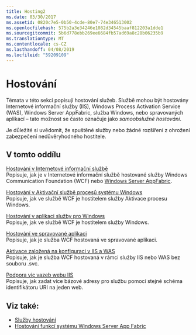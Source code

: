 ```yaml
---
title: Hosting2
ms.date: 03/30/2017
ms.assetid: 0820c7e5-0b50-4cde-80e7-74e346513002
ms.openlocfilehash: 575b2a3e34246e1082d34545baaf812203a1dde1
ms.sourcegitcommit: 5b6d778ebb269ee6684fb57ad69a8c28b06235b9
ms.translationtype: MT
ms.contentlocale: cs-CZ
ms.lasthandoff: 04/08/2019
ms.locfileid: "59209109"
---
```

# <a name="hosting"></a>Hostování
Témata v této sekci popisují hostování služeb. Službě mohou být hostovány Internetové informační služby (IIS), Windows Process Activation Service (WAS), Windows Server AppFabric, služba Windows, nebo spravovaných aplikací – tato možnost se často označuje jako *samoobslužné hostování*.  
  
 Je důležité si uvědomit, že spuštěné služby nebo žádné rozšíření z ohrožení zabezpečení nedůvěryhodného hostitele.  
  
## <a name="in-this-section"></a>V tomto oddílu  
 [Hostování v Internetové informační službě](../../../../docs/framework/wcf/feature-details/hosting-in-internet-information-services.md)  
 Popisuje, jak je v Internetové informační službě hostované služby Windows Communication Foundation (WCF) nebo [Windows Server AppFabric](https://go.microsoft.com/fwlink/?LinkId=196496).  
  
 [Hostování v Aktivační službě procesů systému Windows](../../../../docs/framework/wcf/feature-details/hosting-in-windows-process-activation-service.md)  
 Popisuje, jak ve službě WCF je hostitelem služby Aktivace procesu Windows.  
  
 [Hostování v aplikaci služby pro Windows](../../../../docs/framework/wcf/feature-details/hosting-in-a-windows-service-application.md)  
 Popisuje, jak ve službě WCF je hostitelem služby Windows.  
  
 [Hostování ve spravované aplikaci](../../../../docs/framework/wcf/feature-details/hosting-in-a-managed-application.md)  
 Popisuje, jak je služba WCF hostovaná ve spravované aplikaci.  
  
 [Aktivace založená na konfiguraci v IIS a WAS](../../../../docs/framework/wcf/feature-details/configuration-based-activation-in-iis-and-was.md)  
 Popisuje, jak je služba WCF hostovaná v rámci služby IIS nebo WAS bez souboru .svc.  
  
 [Podpora víc vazeb webu IIS](../../../../docs/framework/wcf/feature-details/supporting-multiple-iis-site-bindings.md)  
 Popisuje, jak zadat více bázové adresy pro službu pomocí stejné schéma identifikátoru URI na jeden web.  
  
## <a name="see-also"></a>Viz také:

- [Služby hostování](../../../../docs/framework/wcf/hosting-services.md)
- [Hostování funkcí systému Windows Server App Fabric](https://go.microsoft.com/fwlink/?LinkId=201276)

